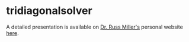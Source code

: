 # tridiagonalsolver

A detailed presentation is available on [Dr. Russ Miller's](http://www.cse.buffalo.edu/faculty/miller/) personal website [here](https://cse.buffalo.edu/faculty/miller/Courses/CSE633/Harshad-Arun-Barapatre-Spring-2022.pdf).
